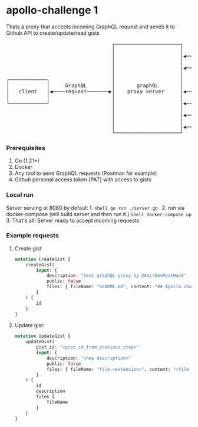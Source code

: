 # apollo-challenge 1

Thats a proxy that accepts incoming GraphQL request and sends it to Github API to create/update/read gists

<pre>
                                  ┌─────────────────────┐                      ┌─────────────────────┐
                                  │                     │                      │                     │
                                  │                     │◀──Create gist───────▶│                     │
                                  │                     │                      │                     │
                                  │                     │◀──Edit gist─────────▶│                     │
                                  │                     │                      │                     │
┌────────────┐                    │                     │                      │                     │
│            │     GraphQL        │       graphQL       │                      │  Github Gists API   │
│   client   │◀────request───────▶│    proxy server     │◀──Get gist by id────▶│       (REST)        │
│            │                    │                     │                      │                     │
└────────────┘                    │                     │◀──Get public gists──▶│                     │
                                  │                     │                      │                     │
                                  │                     │◀──Get gist commits──▶│                     │
                                  │                     │                      │                     │
                                  │                     │◀──Get gist comments─▶│                     │
                                  └─────────────────────┘                      └─────────────────────┘
</pre>

### Prerequisites
1. Go (1.21+)
2. Docker
3. Any tool to send GraphQL requests (Postman for example)
4. Github personal access token (PAT) with access to gists

### Local run
Server serving at 8080 by default
1.
    ```shell
    go run ./server.go
    ```
2. run via docker-compose (will build server and then run it.)
    ```shell
    docker-compose up
    ```
3. That's all! Server ready to accept incoming requests

### Example requests

1. Create gist
    ```graphql
    mutation CreateGist {
        createGist(
            input: {
                description: "test graphQL proxy by @AmirDevPostHack"
                public: false
                files: { fileName: "README.md", content: "## Apollo challenge 1" }
            }
        ) {
            id
        }
    }
    ```

2. Update gist:
    ```graphql
    mutation UpdateGist {
        updateGist(
            gist_id: "<gist_id_from_previous_step>"
            input: {
                description: "<new description>"
                public: false
                files: { fileName: "file.<extension>", content: "<file contents>" }
            }
        ) {
            id
            description
            files {
                fileName
            }
        }
    }
    ```